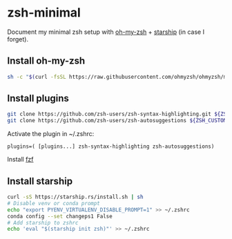 # zsh-minimal

Document my minimal zsh setup with [oh-my-zsh](https://ohmyz.sh) + [starship](https://starship.rs) (in case I forget).

## Install oh-my-zsh

```sh
sh -c "$(curl -fsSL https://raw.githubusercontent.com/ohmyzsh/ohmyzsh/master/tools/install.sh)"
```

## Install plugins

```sh
git clone https://github.com/zsh-users/zsh-syntax-highlighting.git ${ZSH_CUSTOM:-~/.oh-my-zsh/custom}/plugins/zsh-syntax-highlighting
git clone https://github.com/zsh-users/zsh-autosuggestions ${ZSH_CUSTOM:-~/.oh-my-zsh/custom}/plugins/zsh-autosuggestions
```

Activate the plugin in ~/.zshrc:

```
plugins=( [plugins...] zsh-syntax-highlighting zsh-autosuggestions)
```

Install [fzf](https://github.com/junegunn/fzf)

## Install starship

```sh
curl -sS https://starship.rs/install.sh | sh
# Disable venv or conda prompt
echo "export PYENV_VIRTUALENV_DISABLE_PROMPT=1" >> ~/.zshrc
conda config --set changeps1 False
# Add starship to zshrc
echo 'eval "$(starship init zsh)"' >> ~/.zshrc
```
